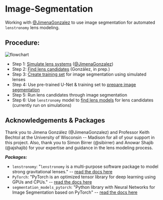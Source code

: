 # Image-Segmentation
Working with [@JimenaGonzalez](https://github.com/JimenaGonzalez) to use image segmentation for automated `lenstronomy` lens modeling.

## Procedure:
![flowchart](https://github.com/gilliancartwright/Image-Segmentation/assets/106614337/15f25628-6429-4afe-82c5-b1b72b91bb51)

* Step 1: [Simulate lens systems](https://github.com/JimenaGonzalez/Simulations-Double-Source-Gravitational-Lensing) ([@JimenaGonzalez](https://github.com/JimenaGonzalez))
* Step 2: [Find lens candidates](https://github.com/JimenaGonzalez/Searching-double-lenses) (González, in prep.)
* Step 3: [Create training set](https://github.com/gilliancartwright/Image-Segmentation/blob/main/Training_Set.ipynb) for image segmentation using simulated lenses
* Step 4: Use pre-trained U-Net & training set to [prepare image segmentation](https://github.com/gilliancartwright/Image-Segmentation/blob/main/Segmentation.ipynb)
* Step 5: Run lens candidates through image segmentation
* Step 6: Use `lenstronomy` model to [find lens models](https://github.com/gilliancartwright/Image-Segmentation/blob/main/New_Model.ipynb) for lens candidates (currently run on simulations)

## Acknowledgements & Packages
Thank you to Jimena González (@JimenaGonzalez) and Professor Keith Bechtol at the University of Wisconsin -- Madison for all of your support in this project. Also, thank you to Simon Birrer (@sibirrer) and Anowar Shajib (@ajshajib) for your expertise and guidance in the lens modeling process.

***Packages:***
* `lenstronomy`: "`lenstronomy` is a multi-purpose software package to model strong gravitational lenses." -- [read the docs here](https://lenstronomy.readthedocs.io/en/latest/index.html)
* `PyTorch`: "PyTorch is an optimized tensor library for deep learning using GPUs and CPUs." -- [read the docs here](https://pytorch.org/docs/stable/index.html)
* `segmentation_models_pytorch`: "Python library with Neural Networks for Image Segmentation based on PyTorch" -- [read the docs here](https://segmentation-modelspytorch.readthedocs.io/en/latest/)
